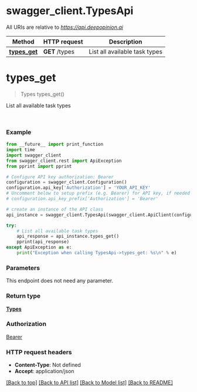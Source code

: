 # swagger_client.TypesApi

All URIs are relative to *https://api.deepopinion.ai*

Method | HTTP request | Description
------------- | ------------- | -------------
[**types_get**](TypesApi.md#types_get) | **GET** /types | List all available task types


# **types_get**
> Types types_get()

List all available task types

<br/>

### Example
```python
from __future__ import print_function
import time
import swagger_client
from swagger_client.rest import ApiException
from pprint import pprint

# Configure API key authorization: Bearer
configuration = swagger_client.Configuration()
configuration.api_key['Authorization'] = 'YOUR_API_KEY'
# Uncomment below to setup prefix (e.g. Bearer) for API key, if needed
# configuration.api_key_prefix['Authorization'] = 'Bearer'

# create an instance of the API class
api_instance = swagger_client.TypesApi(swagger_client.ApiClient(configuration))

try:
    # List all available task types
    api_response = api_instance.types_get()
    pprint(api_response)
except ApiException as e:
    print("Exception when calling TypesApi->types_get: %s\n" % e)
```

### Parameters
This endpoint does not need any parameter.

### Return type

[**Types**](Types.md)

### Authorization

[Bearer](../README.md#Bearer)

### HTTP request headers

 - **Content-Type**: Not defined
 - **Accept**: application/json

[[Back to top]](#) [[Back to API list]](../README.md#documentation-for-api-endpoints) [[Back to Model list]](../README.md#documentation-for-models) [[Back to README]](../README.md)

